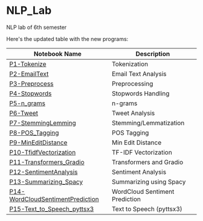 # NLP_Lab
NLP lab of 6th semester


Here's the updated table with the new programs:

| Notebook Name                                      | Description                      |
|----------------------------------------------------|----------------------------------|
| [P1-Tokenize](P1-Tokenize.ipynb)                   | Tokenization                     |
| [P2-EmailText](P2-EmailText.ipynb)                 | Email Text Analysis              |
| [P3-Preprocess](P3-Preprocess.ipynb)               | Preprocessing                    |
| [P4-Stopwords](P4-Stopwords.ipynb)                 | Stopwords Handling               |
| [P5-n_grams](P5-n_grams.ipynb)                     | n-grams                          |
| [P6-Tweet](P6-Tweet.ipynb)                         | Tweet Analysis                   |
| [P7-StemmingLemming](P7-StemmingLemming.ipynb)     | Stemming/Lemmatization           |
| [P8-POS_Tagging](P8-POS_Tagging.ipynb)             | POS Tagging                      |
| [P9-MinEditDistance](P9-MinEditDistance.ipynb)     | Min Edit Distance                |
| [P10-TfidfVectorization](P10-TfidfVectorization.ipynb) | TF-IDF Vectorization           |
| [P11-Transformers_Gradio](P11%20Transformers%20and%20Gradio.ipynb) | Transformers and Gradio  |
| [P12-SentimentAnalysis](P12-Sentiment%20Analysis.ipynb) | Sentiment Analysis          |
| [P13-Summarizing_Spacy](P13%20Summarizing%20using%20Spacy.ipynb) | Summarizing using Spacy      |
| [P14-WordCloudSentimentPrediction](P14-WordCloud%20Sentiment%20Prediction.ipynb) | WordCloud Sentiment Prediction |
| [P15-Text_to_Speech_pyttsx3](P15-Text%20to%20Speech%20pyttsx3.ipynb) | Text to Speech (pyttsx3)       |